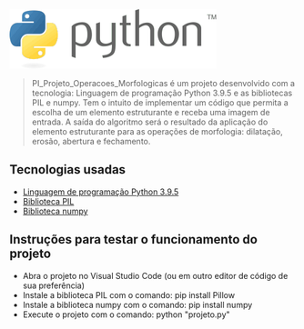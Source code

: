 ![PI_Projeto_Operacoes_Morfologicas](imagens/logo/Python-logo.png)
> PI_Projeto_Operacoes_Morfologicas é um projeto desenvolvido com a tecnologia: Linguagem de programação Python 3.9.5 e as bibliotecas PIL e numpy. Tem o intuito de implementar um código que permita a escolha de um elemento estruturante e receba uma imagem de entrada. A saída do algoritmo será o resultado da aplicação do elemento estruturante para as operações de morfologia: dilatação, erosão, abertura e fechamento.

## Tecnologias usadas
  * [Linguagem de programação Python 3.9.5](https://www.python.org/)
  * [Biblioteca PIL](https://pypi.org/project/Pillow/)
  * [Biblioteca numpy](https://numpy.org/install/)

## Instruções para testar o funcionamento do projeto
 * Abra o projeto no Visual Studio Code (ou em outro editor de código de sua preferência)
 * Instale a biblioteca PIL com o comando: pip install Pillow
 * Instale a biblioteca numpy com o comando: pip install numpy
 * Execute o projeto com o comando: python "projeto.py"
